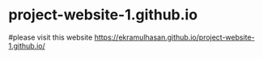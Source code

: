 # project-website-1.github.io
#please visit this website 
https://ekramulhasan.github.io/project-website-1.github.io/
